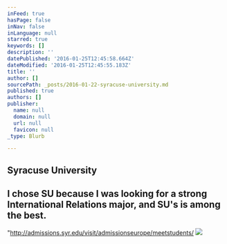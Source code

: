 ```yaml
---
inFeed: true
hasPage: false
inNav: false
inLanguage: null
starred: true
keywords: []
description: ''
datePublished: '2016-01-25T12:45:58.664Z'
dateModified: '2016-01-25T12:45:55.183Z'
title: ''
author: []
sourcePath: _posts/2016-01-22-syracuse-university.md
published: true
authors: []
publisher:
  name: null
  domain: null
  url: null
  favicon: null
_type: Blurb

---
```

## Syracuse University 

## I chose SU because I was looking for a strong International Relations major, and SU's is among the best.

"http://admissions.syr.edu/visit/admissionseurope/meetstudents/
![](https://the-grid-user-content.s3-us-west-2.amazonaws.com/2769a227-4632-4431-8d16-73e9c96471fc.jpg)